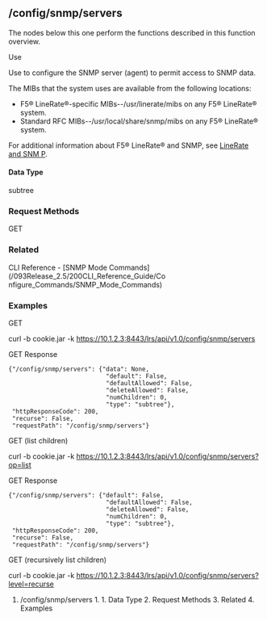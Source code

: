 ## /config/snmp/servers

The nodes below this one perform the functions described in this function
overview.

Use

Use to configure the SNMP server (agent) to permit access to SNMP data.

The MIBs that the system uses are available from the following locations:

  * F5® LineRate®-specific MIBs--/usr/linerate/mibs on any F5® LineRate® system.
  * Standard RFC MIBs--/usr/local/share/snmp/mibs on any F5® LineRate® system.

For additional information about F5® LineRate® and SNMP, see [LineRate and SNM
P](https://docs.lineratesystems.com/093Release_2.5/300kb/LineRate_and_SNMP).

#### Data Type

subtree

### Request Methods

GET

### Related

CLI Reference - [SNMP Mode Commands](/093Release_2.5/200CLI_Reference_Guide/Co
nfigure_Commands/SNMP_Mode_Commands)

### Examples

GET

curl -b cookie.jar -k https://10.1.2.3:8443/lrs/api/v1.0/config/snmp/servers

GET Response

    
    {"/config/snmp/servers": {"data": None,
                               "default": False,
                               "defaultAllowed": False,
                               "deleteAllowed": False,
                               "numChildren": 0,
                               "type": "subtree"},
     "httpResponseCode": 200,
     "recurse": False,
     "requestPath": "/config/snmp/servers"}
    

GET (list children)

curl -b cookie.jar -k
https://10.1.2.3:8443/lrs/api/v1.0/config/snmp/servers?op=list

GET Response

    
    {"/config/snmp/servers": {"default": False,
                               "defaultAllowed": False,
                               "deleteAllowed": False,
                               "numChildren": 0,
                               "type": "subtree"},
     "httpResponseCode": 200,
     "recurse": False,
     "requestPath": "/config/snmp/servers"}
    

GET (recursively list children)

curl -b cookie.jar -k
https://10.1.2.3:8443/lrs/api/v1.0/config/snmp/servers?level=recurse

  1. /config/snmp/servers
    1.       1. Data Type
    2. Request Methods
    3. Related
    4. Examples

